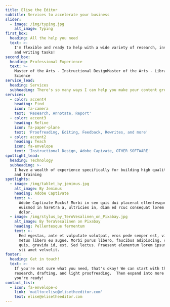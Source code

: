 ```yaml
---
title: Elise the Editor
subtitle: Services to accelerate your business
slider:
  - image: /img/typing.jpg
    alt_image: Typing
first_box:
  heading: All the help you need
  text: >-
    I'm flexible and ready to help with a wide variety of research, instruction,
    and writing tasks!
second_box:
  heading: Professional Experience
  text: >-
    Master of the Arts - Instructional DesignMaster of the Arts - Library
    Science
service_lead:
  heading: Services
  subheading: There's so many ways I can help you make your content great2!
services:
  - color: accent4
    heading: Find
    icon: fa-camera
    text: 'Research, Annotate, Report'
  - color: accent3
    heading: Refine
    icon: fa-paper-plane
    text: 'Proofreading, Editing, Feedback, Rewrites, and more'
  - color: accent2
    heading: Teach
    icon: fa-envelope
    text: 'Instructional Design, Adobe Capivate, OTHER SOFTWARE'
spotlight_lead:
  heading: Technology
  subheading: >-
    I have a wealth of experience specifically for building high quality content
    and training
spotlights:
  - image: /img/tablet_by_jemimus.jpg
    alt_image: By Jemimus
    heading: Adobe Captivate
    text: >-
      Adobe Captivate Rocks! Morbi in sem quis dui placerat ellentesque odio nisi
      euismod in haretra a, ultricies in, diam ed rcuc consequat lorem ipsum
      dolor.
  - image: /img/stylus_by_TeroVesalinen_on_Pixabay.jpg
    alt_image: By TeraVesalinen on Pixabay
    heading: Pellentesque fermentum
    text: >-
      Eed egestas, ante et vulputate volutpat, eros pede semper est, vitae luctus
      metus libero eu augue. Morbi purus libero, faucibus adipiscing, commodo
      quis, gravida id, est. Sed lectus. Praesent elementum lorem ipsum blandid
      sti amet velvelit.
footer:
  heading: Get in touch!
  text: >-
    If you're not sure what you need, that's okay! We can start with the basics:
    research, drafting, and light proofreading.  Then expand into more when
    you're ready!
contact_list:
  - icon: fa-envelope-o
    link: 'mailto:elise@elisetheeditor.com'
    text: elise@elisetheeditor.com
---
```

